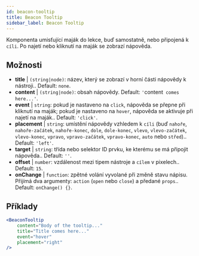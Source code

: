 ```yaml
---
id: beacon-tooltip
title: Beacon Tooltip
sidebar_label: Beacon Tooltip
---
```


Komponenta umisťující maják do lekce, buď samostatně, nebo připojená k `cíli`. Po najetí nebo kliknutí na maják se zobrazí nápověda.

## Možnosti

* __title__ | `(string|node)`: název, který se zobrazí v horní části nápovědy k nástroji.. Default: `none`.
* __content__ | `(string|node)`: obsah nápovědy. Default: `'`content` comes here...'`.
* __event__ | `string`: pokud je nastaveno na `click`, nápověda se přepne při kliknutí na maják; pokud je nastaveno na `hover`, nápověda se aktivuje při najetí na maják.. Default: `'click'`.
* __placement__ | `string`: umístění nápovědy vzhledem k `cíli` (buď `nahoře`, `nahoře-začátek`, `nahoře-konec`, `dole`, `dole-konec`, `vlevo`, `vlevo-začátek`, `vlevo-konec`, `vpravo`, `vpravo-začátek`, `vpravo-konec`, `auto` nebo `střed`).. Default: `'left'`.
* __target__ | `string`: třída nebo selektor ID prvku, ke kterému se má připojit nápověda.. Default: `''`.
* __offset__ | `number`: vzdálenost mezi tipem nástroje a `cílem` v pixelech.. Default: `15`.
* __onChange__ | `function`: zpětné volání vyvolané při změně stavu nápisu. Přijímá dva argumenty: `action` (`open` nebo `close`) a předané `props`.. Default: `onChange() {}`.


## Příklady

```jsx live
<BeaconTooltip
    content="Body of the tooltip..."
    title="Title comes here..."
    event="hover"
    placement="right"
/>
```



